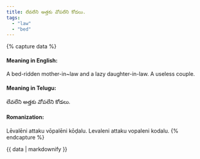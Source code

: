 ```yaml
---
title: లేవలేని అత్తకు వోపలేని కోడలు.
tags:
  - "law"
  - "bed"
---
```


{% capture data %}
#### Meaning in English:
A bed-ridden mother-in~law and a lazy daughter-in-law.
A useless couple.

#### Meaning in Telugu:
లేవలేని అత్తకు వోపలేని కోడలు.

#### Romanization:
Lēvalēni attaku vōpalēni kōḍalu.
Levaleni attaku vopaleni kodalu.
{% endcapture %}

{{ data | markdownify }}

